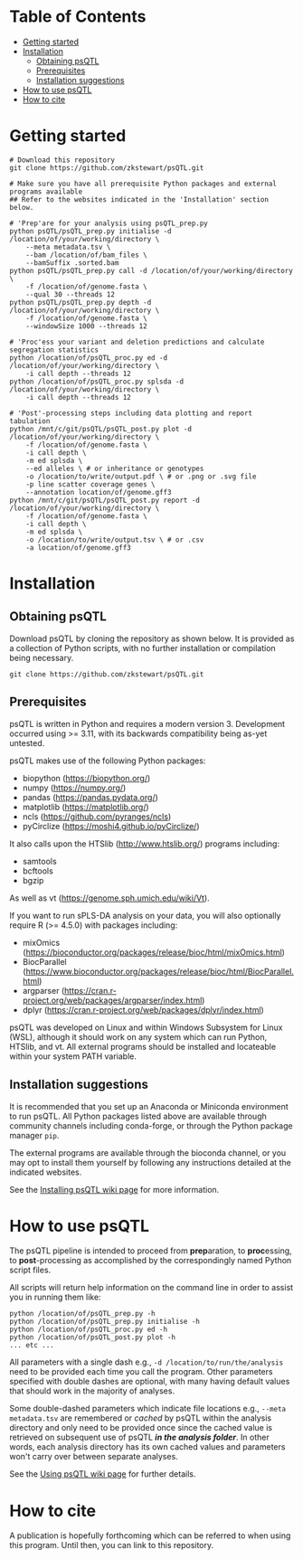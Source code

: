 # Table of Contents
- [Getting started](#getting-started)
- [Installation](#installation)
  - [Obtaining psQTL](#obtaining-psQTL)
  - [Prerequisites](#prerequisites)
  - [Installation suggestions](#installation-suggestions)
- [How to use psQTL](#how-to-use-psQTL)
- [How to cite](#how-to-cite)

# Getting started
```
# Download this repository
git clone https://github.com/zkstewart/psQTL.git

# Make sure you have all prerequisite Python packages and external programs available
## Refer to the websites indicated in the 'Installation' section below.

# 'Prep'are for your analysis using psQTL_prep.py
python psQTL/psQTL_prep.py initialise -d /location/of/your/working/directory \
    --meta metadata.tsv \
    --bam /location/of/bam_files \
    --bamSuffix .sorted.bam
python psQTL/psQTL_prep.py call -d /location/of/your/working/directory \
    -f /location/of/genome.fasta \
    --qual 30 --threads 12
python psQTL/psQTL_prep.py depth -d /location/of/your/working/directory \
    -f /location/of/genome.fasta \
    --windowSize 1000 --threads 12

# 'Proc'ess your variant and deletion predictions and calculate segregation statistics
python /location/of/psQTL_proc.py ed -d /location/of/your/working/directory \
    -i call depth --threads 12
python /location/of/psQTL_proc.py splsda -d /location/of/your/working/directory \
    -i call depth --threads 12

# 'Post'-processing steps including data plotting and report tabulation
python /mnt/c/git/psQTL/psQTL_post.py plot -d /location/of/your/working/directory \
    -f /location/of/genome.fasta \
    -i call depth \
    -m ed splsda \
    --ed alleles \ # or inheritance or genotypes
    -o /location/to/write/output.pdf \ # or .png or .svg file
    -p line scatter coverage genes \
    --annotation location/of/genome.gff3
python /mnt/c/git/psQTL/psQTL_post.py report -d /location/of/your/working/directory \
    -f /location/of/genome.fasta \
    -i call depth \
    -m ed splsda \
    -o /location/to/write/output.tsv \ # or .csv
    -a location/of/genome.gff3
```

# Installation
## Obtaining psQTL
Download psQTL by cloning the repository as shown below. It is provided as a collection of Python scripts, with no further installation or compilation being necessary.

```
git clone https://github.com/zkstewart/psQTL.git
````

## Prerequisites
psQTL is written in Python and requires a modern version 3. Development occurred using >= 3.11, with its backwards compatibility being as-yet untested.

psQTL makes use of the following Python packages:
- biopython (https://biopython.org/)
- numpy (https://numpy.org/)
- pandas (https://pandas.pydata.org/)
- matplotlib (https://matplotlib.org/)
- ncls (https://github.com/pyranges/ncls)
- pyCirclize (https://moshi4.github.io/pyCirclize/)

It also calls upon the HTSlib (http://www.htslib.org/) programs including:
- samtools
- bcftools
- bgzip

As well as vt (https://genome.sph.umich.edu/wiki/Vt).

If you want to run sPLS-DA analysis on your data, you will also optionally require R (>= 4.5.0) with packages including:
- mixOmics (https://bioconductor.org/packages/release/bioc/html/mixOmics.html)
- BiocParallel (https://www.bioconductor.org/packages/release/bioc/html/BiocParallel.html)
- argparser (https://cran.r-project.org/web/packages/argparser/index.html)
- dplyr (https://cran.r-project.org/web/packages/dplyr/index.html)

psQTL was developed on Linux and within Windows Subsystem for Linux (WSL), although it should work on any system which can run Python, HTSlib, and vt. All external programs should be installed and locateable within your system PATH variable.

## Installation suggestions
It is recommended that you set up an Anaconda or Miniconda environment to run psQTL. All Python packages listed above are available through community channels including conda-forge, or through the Python package manager `pip`.

The external programs are available through the bioconda channel, or you may opt to install them yourself by following any instructions detailed at the indicated websites.

See the [Installing psQTL wiki page](https://github.com/zkstewart/psQTL/wiki/Installing-psQTL) for more information.

# How to use psQTL
The psQTL pipeline is intended to proceed from **prep**aration, to **proc**essing, to **post**-processing as accomplished by the correspondingly named Python script files.

All scripts will return help information on the command line in order to assist you in running them like:

```
python /location/of/psQTL_prep.py -h
python /location/of/psQTL_prep.py initialise -h
python /location/of/psQTL_proc.py ed -h
python /location/of/psQTL_post.py plot -h
... etc ...
```

All parameters with a single dash e.g., `-d /location/to/run/the/analysis` need to be provided each time you call the program. Other parameters specified with double dashes are optional, with many having default values that should work in the majority of analyses.

Some double-dashed parameters which indicate file locations e.g., `--meta metadata.tsv` are remembered or *cached* by psQTL within the analysis directory and only need to be provided once since the cached value is retrieved on subsequent use of psQTL ***in the analysis folder***. In other words, each analysis directory has its own cached values and parameters won't carry over between separate analyses.

See the [Using psQTL wiki page](https://github.com/zkstewart/psQTL/wiki/Using-psQTL) for further details.

# How to cite
A publication is hopefully forthcoming which can be referred to when using this program. Until then, you can link to this repository.
